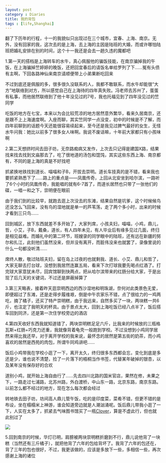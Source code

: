 ```yaml
---
layout: post
category : Diaries
title: 我的背包
tags : [life,Shanghai]
---
```




翻了下历年的行程，十一的我貌似只出现过在三个城市，宜春、上海、南京。无外，没有回家的我，这次去的是上海，去上海的主因是陆班的大婚，而或许哪怕陆班把婚礼安排在别的时间，这个十一我还是会去一趟久违的魔都吧

1.第一天的搭档是上海转车的水牛，真心佩服他的骗饭技能，在南京骗掉我的午饭，在上海骗掉竺婷婷的晚饭，还把回宜春后的请饭名单给罗列了下……冤有头债有主啊，下回各路神仙来南京请顺便带上小弟果断吃回来

不过到底还是佩服的多，很多很久没联系的人，我都不敢联系，而水牛却能很“大方”地联络到对方，所以感觉自己在上海待的四年真失败。冯老师去苏州了，蛋蛋有私事，而他居然联络到了他十年没见过的7号，我也托福见到了四年没见过的竺同学

吃饭的地方在七宝，本来以为会比较荒凉的地方居然意外繁华，看来久居南京，还是跟不上上海速度啊。入座而聊，其实竺同学一点没变，初中的时候是不了解，而四年前聊到的话题今天还能很容易续起来，至今还是我见过脾气最好的女生，无怪水牛问我：她比以前多了很多女人味啊。我说不废话嘛，十年前大家都只有小孩味啊

2.第二天想挤时间去田子坊，无奈路痴病又发作，上次去只记得是建国X路，结果找来找去找到文庙那去了，吃了很地道的汤包和馄饨，其实这些东西上海、南京都有，不同的是上海的真是不好找吧

抓紧换地铁找到道长、喵喵和子B，开拔去崇明。道长车技真的是不错，看来我也要抓紧熟悉下了……路上的重点是——凤凰传奇，上回从北安坐到哈尔滨，一路听了6个小时的凤凰传奇，我能唱的就有6-7首了，而道长居然也只带了一张他们的碟，一唱一和之下，崇明便在眼前

由于我们到的比较早，就跑去逛上次没去的东滩，结果自然是坑爹，这个时候候鸟还没怎么飞回来，没有鸟的湿地就是单一的芦苇荡，走了两个多小时，出来的时候才看到三只鸟……

回到城区，放下东西就差不多开始了，大家列席，小孩夫妇，喵喵，小鸡，鼎儿，哲，小艾，子B，戴桑，道长，有人四年未见，有人毕业后有缘多见过几面，终归是相见益难。而婚礼中的第二环节，班嫂录的同学眼中的陆班，还有远在新疆的努尔和扎江，此刻他们虽然没来，但并没有离开，而脏伟没来也就罢了，录像里说的什么一句都没听清……

席终人散，敬过陆班夫妇，留在岛上过夜的也就剩我、道长、小艾、鼎儿和哲了，大家无聊去打台球，没想到我居然连赢五局，看来下次打球我要先喝点红酒了。打完球大家意犹未尽，回宾馆聊到快两点，把从哈尔滨带来的红肠分给大家，于是出现了后几天的关键词，不过还是屏蔽掉算了

3.第三天略表，接着昨天逛崇明西边的西沙湿地和明珠湖，奈何对此类景色无爱，即便超过了东滩，还是走得步履维艰，倒是中午农家乐不错，点了很给力的一鸡两吃，摘了橘子，还买了特产崇明糕，由于我远来，自然多买了一块，两块糕一共6斤，也注定了我明天的杯具。由于景点太大，回到上海吃饭已经八点半了，饭后搭车回到同济，还是第一次住学校旁边的酒店

4.第四天收好东西我就知道错了，两块崇明糕足足六斤，比我来的时候放的三瓶格瓦斯+红肠+巧克力还重，我就像背着龟壳一般跑到学校。不过没想到小鸡同学居然来得比我还早，对于离开学校的我来说，最怀念的居然是第五街的奶茶，而小鸡喜欢的居然是西苑的肉包，所谓牛同鸡讲吧……

饭后小鸡带我在学校小逛了一下，离开太久，终归很多东西都会忘，变化到底是多还是少，谁也说不清楚，捡了一片落下的梧桐当作书签，代替某年破掉的银杏，以及某年没有保存好的合欢

道别小鸡，就开始上海自由行了……先去四川北路的国米官店，果然在修，未果之下，一路走过七浦路，北苏州路，外白渡桥，中山东一路，北京东路，南京东路。以前怎么都不经过的地方，现在怎么每次都会经过

转地铁去田子坊，坊间高人鼎儿管午饭，吃的是印度菜，菜肴不错，但更不错的是布设，坐在榻榻米上神游，谁会知道旁边就是人潮汹涌呢。饭后鼎儿带我小逛了一下，人实在太多了，抓紧去气味图书馆买了一瓶[Clover](http://dongxi.douban.com/show/1691336/)，算是不虚此行，但也就此别过了

![](http://img5.douban.com/view/commodity_story/imedium/public/p8085098.jpg)

5.回到南京的时候，华灯已明，肩膀被两块崇明糕折磨到不行，鼎儿说他背了一块糕（当然还有三斤橘子），就把他背了六年的包给背坏了。我背了六年的包还在，背了三年的包也很好，不过，我更该做的，应该是多放下一些，多相信一些，再次感谢上海的诸位